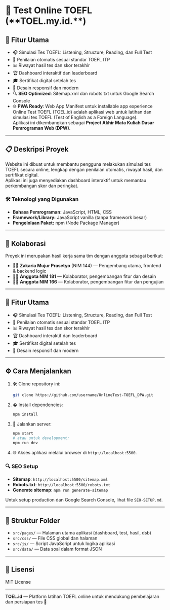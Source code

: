 # 📝 Test Online TOEFL (\*\*TOEL.my.id.\*\*)

## 🚀 Fitur Utama

- 🎧 Simulasi Tes TOEFL: Listening, Structure, Reading, dan Full Test
- 📝 Penilaian otomatis sesuai standar TOEFL ITP
- 📊 Riwayat hasil tes dan skor terakhir
- 🏆 Dashboard interaktif dan leaderboard
- 🎓 Sertifikat digital setelah tes
- 📱 Desain responsif dan modern
- 🔍 **SEO Optimized**: Sitemap.xml dan robots.txt untuk Google Search Console
- 🌐 **PWA Ready**: Web App Manifest untuk installable app experience
  Online Test TOEFL (TOEL.id) adalah aplikasi web untuk latihan dan simulasi tes TOEFL (Test of English as a Foreign Language).  
  Aplikasi ini dikembangkan sebagai **Project Akhir Mata Kuliah Dasar Pemrograman Web (DPW)**.

---

## 📋 Deskripsi Proyek

Website ini dibuat untuk membantu pengguna melakukan simulasi tes TOEFL secara online, lengkap dengan penilaian otomatis, riwayat hasil, dan sertifikat digital.  
Aplikasi ini juga menyediakan dashboard interaktif untuk memantau perkembangan skor dan peringkat.

### 🛠️ Teknologi yang Digunakan

- **Bahasa Pemrograman:** JavaScript, HTML, CSS
- **Framework/Library:** JavaScript vanilla (tanpa framework besar)
- **Pengelolaan Paket:** npm (Node Package Manager)

---

## 🤝 Kolaborasi

Proyek ini merupakan hasil kerja sama tim dengan anggota sebagai berikut:

- 👨‍💻 **Zakaria Mujur Prasetyo** (NIM 144) — Pengembang utama, frontend & backend logic
- 👩‍💻 **Anggota NIM 181** — Kolaborator, pengembangan fitur dan desain
- 👨‍🔬 **Anggota NIM 166** — Kolaborator, pengembangan fitur dan pengujian

---

## 🚀 Fitur Utama

- 🎧 Simulasi Tes TOEFL: Listening, Structure, Reading, dan Full Test
- 📝 Penilaian otomatis sesuai standar TOEFL ITP
- 📊 Riwayat hasil tes dan skor terakhir
- 🏆 Dashboard interaktif dan leaderboard
- 🎓 Sertifikat digital setelah tes
- 📱 Desain responsif dan modern

---

## ⚙️ Cara Menjalankan

1. 🛠️ Clone repository ini:
   ```bash
   git clone https://github.com/username/OnlineTest-TOEFL_DPW.git
   ```
2. � Install dependencies:
   ```bash
   npm install
   ```
3. 🚦 Jalankan server:
   ```bash
   npm start
   # atau untuk development:
   npm run dev
   ```
4. 🌐 Akses aplikasi melalui browser di `http://localhost:5500`.

### 🔍 SEO Setup

- **Sitemap**: `http://localhost:5500/sitemap.xml`
- **Robots.txt**: `http://localhost:5500/robots.txt`
- **Generate sitemap**: `npm run generate-sitemap`

Untuk setup production dan Google Search Console, lihat file `SEO-SETUP.md`.

---

## 📁 Struktur Folder

- `src/pages/` — Halaman utama aplikasi (dashboard, test, hasil, dsb)
- `src/css/` — File CSS global dan halaman
- `src/js/` — Script JavaScript untuk logika aplikasi
- `src/data/` — Data soal dalam format JSON

---

## 📄 Lisensi

MIT License

---

**TOEL.id** — Platform latihan TOEFL online untuk mendukung pembelajaran dan persiapan tes 🚀

